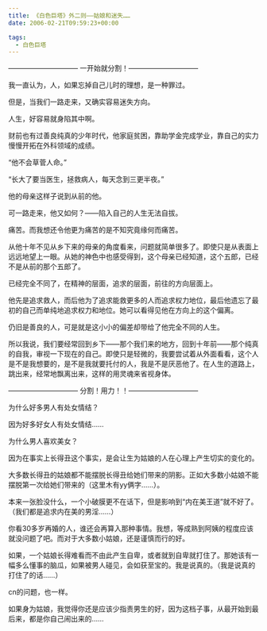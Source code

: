 ```yaml
---
title: 《白色巨塔》外二则——姑娘和迷失……
date: 2006-02-21T09:59:23+00:00

tags:
  - 白色巨塔
---
```

—————————— 一开始就分割！——————————

我一直认为，人，如果忘掉自己儿时的理想，是一种罪过。

但是，当我们一路走来，又确实容易迷失方向。

人生，好容易就身陷其中啊。

财前也有过善良纯真的少年时代，他家庭贫困，靠助学金完成学业，靠自己的实力慢慢开拓在外科领域的成绩。

“他不会草菅人命。”
  
“长大了要当医生，拯救病人，每天念到三更半夜。”
  
他的母亲这样子说到从前的他。

可一路走来，他又如何？——陷入自己的人生无法自拔。

痛苦。而我想还令他更为痛苦的是不知究竟缘何而痛苦。

从他十年不见从乡下来的母亲的角度看来，问题就简单很多了。即使只是从表面上远远地望上一眼。从她的神色中也感受得到，这个母亲已经知道，这个五郎，已经不是从前的那个五郎了。

已经完全不同了，在精神的层面，追求的层面，前往的方向层面上。

他先是追求救人，而后他为了追求能救更多的人而追求权力地位，最后他遗忘了最初的自己而单纯地追求权力和地位。她可以看得见他在方向上的这个偏离。

仍旧是善良的人，可是就是这小小的偏差却带给了他完全不同的人生。

所以我说，我们要经常回到乡下——那个我们来的地方，回到十年前——那个纯真的自我，审视一下现在的自己。即使只是轻微的，我要尝试着从外面看看，这个人是不是我想要的，是不是我就要托付的人，我是不是厌恶他了。在人生的道路上，跳出来，经常地飘离出来，这样的用灵魂来省视身体。

—————————— 分割！用力！！——————————

为什么好多男人有处女情结？

因为好多好女人有处女情结……

为什么男人喜欢美女？

因为在事实上长得丑这个事实，是会让生为姑娘的人在心理上产生切实的变化的。

大多数长得丑的姑娘都不能摆脱长得丑给她们带来的阴影。正如大多数小姑娘不能摆脱第一次给她们带来的（这里木有yy俩字……）。

本来一张脸没什么，一个小破膜更不在话下，但是影响到“内在美王道”就不好了。（我们都是追求内在美的男淫……）

你看30多岁再婚的人，谁还会再算入那种事情。我想，等成熟到阿姨的程度应该就没问题了吧。而对于大多数小姑娘，还是谨慎而行的好。

如果，一个姑娘长得难看而不由此产生自卑，或者就到自卑就打住了。那她该有一幅多么懂事的脑瓜，如果被男人碰见，会如获至宝的。我是说真的。（我是说真的打住了的话……）

cn的问题，也一样。

如果身为姑娘，我觉得你还是应该少指责男生的好，因为这档子事，从最开始到最后来，都是你自己闹出来的……
